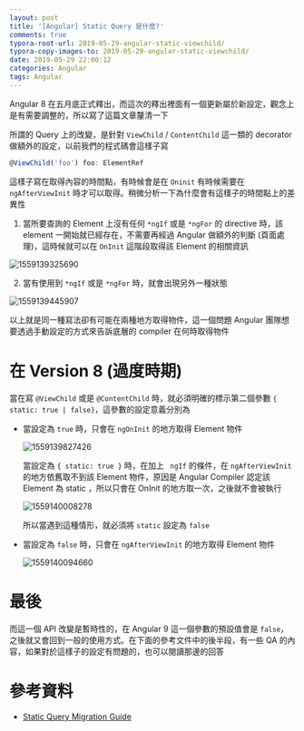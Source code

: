 ```yaml
---
layout: post
title: '[Angular] Static Query 是什麼?'
comments: true
typora-root-url: 2019-05-29-angular-static-viewchild/
typora-copy-images-to: 2019-05-29-angular-static-viewchild/
date: 2019-05-29 22:00:12
categories: Angular
tags: Angular
---
```


Angular 8 在五月底正式釋出，而這次的釋出裡面有一個更新屬於新設定，觀念上是有需要調整的，所以寫了這篇文章釐清一下

<!-- more -->

所謂的 Query 上的改變，是針對 `ViewChild` / `ContentChild` 這一類的 decorator 做額外的設定，以前我們的程式碼會這樣子寫

```typescript
@ViewChild('foo') foo: ElementRef
```

這樣子寫在取得內容的時間點，有時候會是在 `Oninit` 有時候需要在 `ngAfterViewInit` 時才可以取得。稍微分析一下為什麼會有這樣子的時間點上的差異性

1. 當所要查詢的 Element 上沒有任何 `*ngIf` 或是 `*ngFor` 的 directive 時，該 element 一開始就已經存在，不需要再經過 Angular 做額外的判斷 (頁面處理)，這時候就可以在 `OnInit` 這階段取得該 Element 的相關資訊

![1559139325690](1559139325690.png)

2. 當有使用到 `*ngIf` 或是 `*ngFor` 時，就會出現另外一種狀態

![1559139445907](1559139445907.png)

以上就是同一種寫法卻有可能在兩種地方取得物件，這一個問題 Angular 團隊想要透過手動設定的方式來告訴底層的 compiler 在何時取得物件

# 在 Version 8 (過度時期)

當在寫 `@ViewChild` 或是 `@ContentChild` 時，就必須明確的標示第二個參數 `{ static: true | false}`，這參數的設定意義分別為

* 當設定為 `true` 時，只會在 `ngOnInit` 的地方取得 Element 物件

  ![1559139827426](1559139827426.png)

  當設定為 `{ static: true }` 時，在加上 ` ngIf` 的條件，在 `ngAfterViewInit` 的地方依舊取不到該 Element 物件，原因是 Angular Compiler 認定該 Element 為 static ，所以只會在 OnInit 的地方取一次，之後就不會被執行

  ![1559140008278](1559140008278.png)

  所以當遇到這種情形，就必須將 `static` 設定為 `false`

* 當設定為 `false` 時，只會在 `ngAfterViewInit` 的地方取得 Element 物件

  ![1559140094660](1559140094660.png)

  

# 最後

而這一個 API 改變是暫時性的，在 Angular 9 這一個參數的預設值會是 `false`，之後就又會回到一般的使用方式。在下面的參考文件中的後半段，有一些 QA 的內容，如果對於這樣子的設定有問題的，也可以閱讀那邊的回答

# 參考資料

* [Static Query Migration Guide](https://angular.io/guide/static-query-migration)

